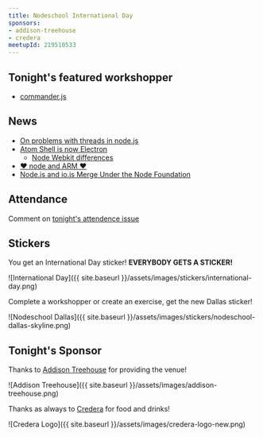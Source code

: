 ```yaml
---
title: Nodeschool International Day
sponsors:
- addison-treehouse
- credera
meetupId: 219510533
---
```


## Tonight's featured workshopper

- [commander.js](https://github.com/gangstead/comder)

## News

- [On problems with threads in node.js](http://www.future-processing.pl/blog/on-problems-with-threads-in-node-js/)
- [Atom Shell is now Electron](http://blog.atom.io/2015/04/23/electron.html)
  - [Node Webkit differences](https://github.com/atom/electron/blob/master/docs/development/atom-shell-vs-node-webkit.md)
- [♥ node and ARM ♥](https://medium.com/@nodesource/node-and-arm-b5e3eebf449)
- [Node.js and io.js Merge Under the Node Foundation](http://www.infoq.com/news/2015/05/nodejs-iojs)

## Attendance

Comment on [tonight's attendence issue](https://github.com/nodeschool/dallas/issues/49)

## Stickers

You get an International Day sticker! __EVERYBODY GETS A STICKER!__

![International Day]({{ site.baseurl }}/assets/images/stickers/international-day.png)

Complete a workshopper or create an exercise, get the new Dallas sticker!

![Nodeschool Dallas]({{ site.baseurl }}/assets/images/stickers/nodeschool-dallas-skyline.png)

## Tonight's Sponsor

Thanks to [Addison Treehouse](http://www.addisontreehouse.com) for providing the venue!

![Addison Treehouse]({{ site.baseurl }}/assets/images/addison-treehouse.png)

Thanks as always to [Credera](http://www.credera.com) for food and drinks!

![Credera Logo]({{ site.baseurl }}/assets/images/credera-logo-new.png)
